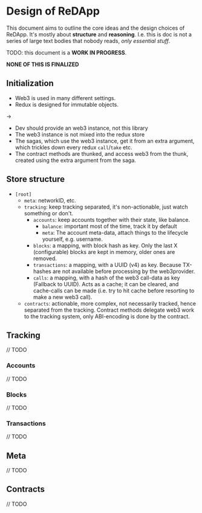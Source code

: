 # Design of ReDApp

This document aims to outline the core ideas and the design choices of ReDApp.
It's mostly about **structure** and **reasoning**.
 I.e. this is doc is not a series of large text bodies that nobody reads,
  *only essential stuff*.

TODO: this document is a **WORK IN PROGRESS**.

**NONE OF THIS IS FINALIZED**


## Initialization

- Web3 is used in many different settings.
- Redux is designed for immutable objects.

->

- Dev should provide an web3 instance, not this library
- The web3 instance is not mixed into the redux store
- The sagas, which use the web3 instance,
 get it from an extra argument, which trickles down every redux `call`/`take` etc.
- The contract methods are thunked,
 and access web3 from the thunk, created using the extra argument from the saga.


## Store structure


- `[root]`
  - `meta`: networkID, etc.
  - `tracking`: keep tracking separated, it's non-actionable, just watch something or don't.
    - `accounts`: keep accounts together with their state, like balance.
      - `balance`: important most of the time, track it by default
      - `meta`: The account meta-data, attach things to the lifecycle yourself, e.g. username.
    - `blocks`: a mapping, with block hash as key. Only the last X (configurable) blocks are
                 kept in memory, older ones are removed.
    - `transactions`: a mapping, with a UUID (v4) as key. Because TX-hashes are not available
                       before processing by the web3provider.
    - `calls`: a mapping, with a hash of the web3 call-data as key (Fallback to UUID).
                  Acts as a cache; it can be cleared, and cache-calls can be made
                   (i.e. try to hit cache before resorting to make a new web3 call). 
  - `contracts`: actionable, more complex, not necessarily tracked, hence separated
                  from the tracking. Contract methods delegate web3 work to the tracking system,
                   only ABI-encoding is done by the contract.


## Tracking

// TODO

### Accounts

// TODO

### Blocks

// TODO

### Transactions

// TODO

## Meta

// TODO

## Contracts

// TODO

